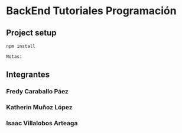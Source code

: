 # BackEnd Tutoriales Programación

## Project setup
```
npm install
```

```
Notas:

```
 ## Integrantes
 
 ### Fredy Caraballo Páez 
 ### Katherin Muñoz López  
 ### Isaac Villalobos Arteaga 

